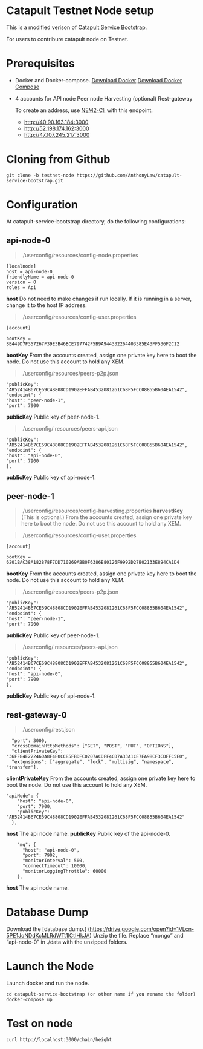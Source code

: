 # Catapult Testnet Node setup
This is a modified verison of [Catapult Service Bootstrap](https://github.com/tech-bureau/catapult-service-bootstrap).

For users to contribure catapult node on Testnet.

# Prerequisites
- Docker and Docker-compose.
    [Download Docker](https://docs.docker.com/install/)
    [Download Docker Compose](https://docs.docker.com/compose/install/)

- 4 accounts for
    API node
    Peer node
    Harvesting (optional)
    Rest-gateway

    To create an address, use [NEM2-Cli](https://www.npmjs.com/package/nem2-cli) with this endpoint.

    - http://40.90.163.184:3000
    - http://52.198.174.162:3000
    - http://47.107.245.217:3000

# Cloning from Github
```
git clone -b testnet-node https://github.com/AnthonyLaw/catapult-service-bootstrap.git
```

# Configuration
At catapult-service-bootstrap directory, do the following configurations:

## api-node-0
> ./userconfig/resources/config-node.properties
```
[localnode]
host = api-node-0
friendlyName = api-node-0
version = 0
roles = Api
```
**host** Do not need to make changes if run locally. If it is running in a server, change it to the host IP address.

> ./userconfig/resources/config-user.properties
```
[account]

bootKey = BE449D7F357267F39E3B46BCE797742F5B9A944332264403385E43FF536F2C12
```
**bootKey** From the accounts created, assign one private key here to boot the node. Do not use this account to hold any XEM.

> ./userconfig/resources/peers-p2p.json
```
"publicKey": "AB52414B67CE69C48808CD1902EFFAB4532081261C68F5FCC08855B604EA1542",
"endpoint": {
"host": "peer-node-1",
"port": 7900
```
**publicKey** Public key of peer-node-1.

>./userconfig/ resources/peers-api.json
```
"publicKey": "AB52414B67CE69C48808CD1902EFFAB4532081261C68F5FCC08855B604EA1542",
"endpoint": {
"host": "api-node-0",
"port": 7900
},
```
**publicKey** Public key of api-node-1.

## peer-node-1
> ./userconfig/resources/config-harvesting.properties
**harvestKey** (This is optional.) From the accounts created, assign one private key here to boot the node. Do not use this account to hold any XEM.

> ./userconfig/resources/config-user.properties
```
[account]

bootKey = 6201BAC38A182878F7DD710269ABB0F6386E80126F9992D27B02133E894CA1D4
```
**bootKey** From the accounts created, assign one private key here to boot the node. Do not use this account to hold any XEM.

> ./userconfig/resources/peers-p2p.json
```
"publicKey": "AB52414B67CE69C48808CD1902EFFAB4532081261C68F5FCC08855B604EA1542",
"endpoint": {
"host": "peer-node-1",
"port": 7900
```
**publicKey** Public key of peer-node-1.

>./userconfig/ resources/peers-api.json
```
"publicKey": "AB52414B67CE69C48808CD1902EFFAB4532081261C68F5FCC08855B604EA1542",
"endpoint": {
"host": "api-node-0",
"port": 7900
},
```
**publicKey** Public key of api-node-1.

## rest-gateway-0
>./userconfig/rest.json
```
  "port": 3000,
  "crossDomainHttpMethods": ["GET", "POST", "PUT", "OPTIONS"],
  "clientPrivateKey": "36FF84E222460A8F4E0CC85FBDFC0207ACDFF4C07A33A1CE7EA98CF3CDFFC5E0",
  "extensions": ["aggregate", "lock", "multisig", "namespace", "transfer"],
```
**clientPrivateKey** From the accounts created, assign one private key here to boot the node. Do not use this account to hold any XEM.

```
"apiNode": {
    "host": "api-node-0",
    "port": 7900,
    "publicKey": "AB52414B67CE69C48808CD1902EFFAB4532081261C68F5FCC08855B604EA1542"
  },
```
**host** The api node name.
**publicKey** Public key of the api-node-0.

```
    "mq": {
      "host": "api-node-0",
      "port": 7902,
      "monitorInterval": 500,
      "connectTimeout": 10000,
      "monitorLoggingThrottle": 60000
    },
```
**host** The api node name.

# Database Dump
Download the [database dump.] (https://drive.google.com/open?id=1VLcn-5PE1JoNDdKcMLRdWTt1lCtIHkJA)
Unzip the file.
Replace “mongo” and “api-node-0” in ./data with the unzipped folders.

# Launch the Node
Launch docker and run the node.

`cd catapult-service-bootstrap (or other name if you rename the folder)`
`docker-compose up`

# Test on node

`curl http://localhost:3000/chain/height`

